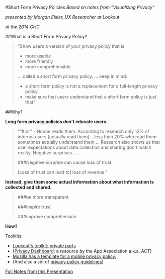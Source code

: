 #Short Form Privacy Policies
*Based on notes from "Visualizing Privacy"*

*presented by Morgan Eisler, UX Researcher at Lookout*

*at the 2014 GHC*

##What is a Short Form Privacy Policy?
> "Show users a version of your privacy policy that is
> * more usable
> * more friendly
> * more comprehensible
>
> ... called
> a short form privacy policy.
> ...
>   keep in mind:
>  * a short form policy is not a replacement for a full-length privacy policy
>  * make sure that users understand that a short form policy is just that"

##Why?

**Long form privacy policies don't educate users.**

> ""lt;dr" - Noone reads them.
> According to research
> only 12% of internet users [actually read them]...
> less than 20% who read them sometimes actually understand them ...
> Research also shows us that user expectations about
> data collection and sharing don't match reality.
> Negative surprises. ...
>
> ###Negative surprise can cause loss of trust.
>
> [Loss of trust can lead to] loss of revenue."

**Instead, give them some actual information about what information is collected and shared.**

> ###be more transparent
>
> ###inspire trust
>
> ###improve comprehension

**How?**

Toolkits:
 * [Lookout's toolkit: private parts][lookout-priv-pol-toolkit]
 * ([Privacy Dashboard][act-privacy-dashboard]: a resource by the App Association a.k.a. ACT)
 * [Mozilla has a template for a mobile privacy policy.][moz-priv-pol-template]
 * (And also a set of [privacy policy guidelines][moz-priv-pol-guidelines])

[lookout-priv-pol-toolkit]: https://github.com/lookout/private-parts
[act-privacy-dashboard]: http://actonline.org/projects/privacy-dashboard/
[moz-priv-pol-template]: https://github.com/flamsmark/privacy-policy-template
[moz-priv-pol-guidelines]: https://developer.mozilla.org/en-US/Marketplace/Publishing/Policies_and_Guidelines/Privacy_policies

[Full Notes from this Presentation](https://github.com/flarnie/ghc_2014_notes/blob/master/thurs/security_presentations_2.md#visualizing-privacy)
